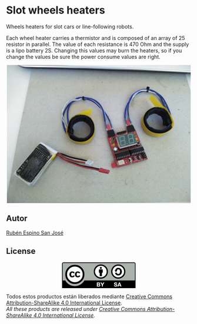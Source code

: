 # Slot wheels heaters
Wheels heaters for slot cars or line-following robots.

Each wheel heater carries a thermistor and is composed of an array of 25 resistor in parallel. The value of each resistance is 470 Ohm and the supply is a lipo battery 2S. Changing this values may burn the heaters, so if you change the values be sure the power consume values are right.

<p align="center">
<img src="images/Wheels heaters.jpg" width="500" align = "center">
</p>

## Autor
[Rubén Espino San José](https://github.com/Resaj)

## License
<p align="center">
<img src="license/by-sa.png" align = "center">
</p>

Todos estos productos están liberados mediante [Creative Commons Attribution-ShareAlike 4.0 International License](http://creativecommons.org/licenses/by-sa/4.0/).  
_All these products are released under [Creative Commons Attribution-ShareAlike 4.0 International License](http://creativecommons.org/licenses/by-sa/4.0/)._
